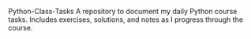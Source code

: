  Python-Class-Tasks
A repository to document my daily Python course tasks. Includes exercises, solutions, and notes as I progress through the course.
